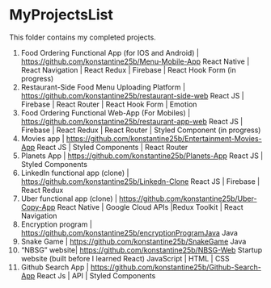 # MyProjectsList
This folder contains my completed projects.
1.	Food Ordering Functional App (for IOS and Android) | https://github.com/konstantine25b/Menu-Mobile-App
React Native | React Navigation | React Redux | Firebase | React Hook Form (in progress)
2.	Restaurant-Side Food Menu Uploading Platform | 
https://github.com/konstantine25b/restaurant-side-web
React JS | Firebase | React Router | React Hook Form | Emotion
3.	Food Ordering Functional Web-App (For Mobiles) | https://github.com/konstantine25b/restaurant-app-web
React JS | Firebase | React Redux | React Router | Styled Component (in progress)
4.	Movies app | https://github.com/konstantine25b/Entertainment-Movies-App
React JS | Styled Components | React Router 
5.	Planets App | https://github.com/konstantine25b/Planets-App
React JS | Styled Components
6.	LinkedIn functional app (clone) |  https://github.com/konstantine25b/Linkedn-Clone
React JS | Firebase | React Redux 
7.	Uber functional app (clone) | https://github.com/konstantine25b/Uber-Copy-App
React Native | Google Cloud APIs |Redux Toolkit | React Navigation
8.	Encryption program | https://github.com/konstantine25b/encryptionProgramJava
Java
9.	Snake Game | https://github.com/konstantine25b/SnakeGame
Java
10.	“NBSG” website| https://github.com/konstantine25b/NBSG-Web
Startup website (built before I learned React)
JavaScript | HTML | CSS 
11.	Github Search App | https://github.com/konstantine25b/Github-Search-App
React Js | API | Styled Components


